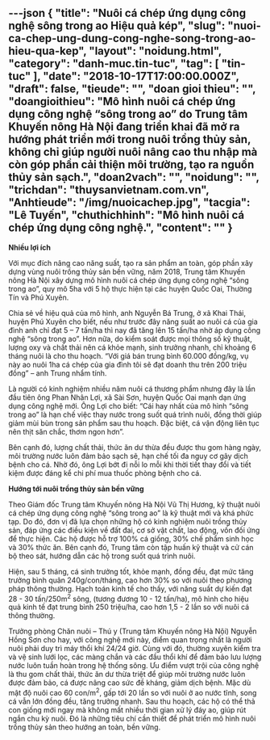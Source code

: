 ---json
{
    "title": "Nuôi cá chép ứng dụng công nghệ sông trong ao  Hiệu quả kép",
    "slug": "nuoi-ca-chep-ung-dung-cong-nghe-song-trong-ao-hieu-qua-kep",
    "layout": "noidung.html",
    "category": "danh-muc.tin-tuc",
    "tag": [
        "tin-tuc"
    ],
    "date": "2018-10-17T17:00:00.000Z",
    "draft": false,
    "tieude": "",
    "doan gioi thieu": "",
    "doangioithieu": "Mô hình nuôi cá chép ứng dụng công nghệ “sông trong ao” do Trung tâm Khuyến nông Hà Nội đang triển khai đã mở ra hướng phát triển mới trong nuôi trồng thủy sản, không chỉ giúp người nuôi nâng cao thu nhập mà còn góp phần cải thiện môi trường, tạo ra nguồn thủy sản sạch.",
    "doan2vach": "",
    "noidung": "",
    "trichdan": "thuysanvietnam.com.vn",
    "Anhtieude": "/img/nuoicachep.jpg",
    "tacgia": "Lê Tuyến",
    "chuthichhinh": "Mô hình nuôi cá chép ứng dụng công nghệ.",
    "__content__": ""
}
---
<p><strong>Nhiều lợi &iacute;ch</strong></p>

<p>Với mục đ&iacute;ch n&acirc;ng cao năng suất, tạo ra sản phẩm an to&agrave;n, g&oacute;p phần x&acirc;y dựng v&ugrave;ng nu&ocirc;i trồng thủy sản bền vững, năm 2018, Trung t&acirc;m Khuyến n&ocirc;ng H&agrave; Nội x&acirc;y dựng m&ocirc; h&igrave;nh nu&ocirc;i c&aacute; ch&eacute;p ứng dụng c&ocirc;ng nghệ &ldquo;s&ocirc;ng trong ao&rdquo;, quy m&ocirc; 5ha với 5 hộ thực hiện tại c&aacute;c huyện Quốc Oai, Thường T&iacute;n v&agrave; Ph&uacute; Xuy&ecirc;n.</p>

<p>Chia sẻ về hiệu quả của m&ocirc; h&igrave;nh, anh Nguyễn B&aacute; Trung, ở x&atilde; Khai Th&aacute;i, huyện Ph&uacute; Xuy&ecirc;n cho biết, nếu như trước đ&acirc;y năng suất ao nu&ocirc;i c&aacute; của gia đ&igrave;nh anh chỉ đạt 5 &ndash; 7 tấn/ha th&igrave; nay đ&atilde; tăng l&ecirc;n 15 tấn/ha nhờ &aacute;p dụng c&ocirc;ng nghệ &ldquo;s&ocirc;ng trong ao&rdquo;. Hơn nữa, do kiểm so&aacute;t được mọi th&ocirc;ng số kỹ thuật, lượng oxy v&agrave; chất thải n&ecirc;n c&aacute; khỏe mạnh, sinh trưởng nhanh, chỉ khoảng 6 th&aacute;ng nu&ocirc;i l&agrave; cho thu hoạch. &ldquo;Với gi&aacute; b&aacute;n trung b&igrave;nh 60.000 đồng/kg, vụ n&agrave;y ao nu&ocirc;i 1ha c&aacute; ch&eacute;p của gia đ&igrave;nh t&ocirc;i sẽ đạt doanh thu tr&ecirc;n 200 triệu đồng&rdquo; &ndash; anh Trung nhẩm t&iacute;nh.</p>

<p>L&agrave; người c&oacute; kinh nghiệm nhiều năm nu&ocirc;i c&aacute; thương phẩm nhưng đ&acirc;y l&agrave; lần đầu ti&ecirc;n &ocirc;ng Phan Nh&acirc;n Lợi, x&atilde; S&agrave;i Sơn, huyện Quốc Oai mạnh dạn ứng dụng c&ocirc;ng nghệ mới. &Ocirc;ng Lợi cho biết: &ldquo;C&aacute;i hay nhất của m&ocirc; h&igrave;nh &ldquo;s&ocirc;ng trong ao&rdquo; l&agrave; hạn chế việc thay nước trong suốt qu&aacute; tr&igrave;nh nu&ocirc;i, đồng thời gi&uacute;p giảm m&ugrave;i b&ugrave;n trong sản phẩm sau thu hoạch. Đặc biệt, c&aacute; vận động li&ecirc;n tục n&ecirc;n thịt săn chắc, thơm ngon hơn&rdquo;.</p>

<p>B&ecirc;n cạnh đ&oacute;, lượng chất thải, thức ăn dư thừa đều được thu gom h&agrave;ng ng&agrave;y, m&ocirc;i trường nước lu&ocirc;n đảm bảo sạch sẽ, hạn chế tối đa nguy cơ g&acirc;y dịch bệnh cho c&aacute;. Nhờ đ&oacute;, &ocirc;ng Lợi bớt đi nỗi lo mỗi khi thời tiết thay đổi v&agrave; tiết kiệm được đ&aacute;ng kể chi ph&iacute; mua thuốc ph&ograve;ng bệnh cho c&aacute;.</p>

<p><strong>Hướng tới nu&ocirc;i trồng&nbsp;thủy sản bền vững</strong></p>

<p>Theo Gi&aacute;m đốc Trung t&acirc;m Khuyến n&ocirc;ng H&agrave; Nội Vũ Thị Hương, kỹ thuật nu&ocirc;i c&aacute; ch&eacute;p ứng dụng c&ocirc;ng nghệ &ldquo;s&ocirc;ng trong ao&rdquo; l&agrave; kỹ thuật mới v&agrave; kh&aacute; phức tạp. Do đ&oacute;, đơn vị đ&atilde; lựa chọn những hộ c&oacute; kinh nghiệm nu&ocirc;i trồng thủy sản, đ&aacute;p ứng c&aacute;c điều kiện về đất đai, cơ sở vật chất, lao động, vốn đối ứng để thực hiện. C&aacute;c hộ được hỗ trợ 100% c&aacute; giống, 30% chế phẩm sinh học v&agrave; 30% thức ăn. B&ecirc;n cạnh đ&oacute;, Trung t&acirc;m c&ograve;n tập huấn kỹ thuật v&agrave; cử c&aacute;n bộ theo s&aacute;t, hướng dẫn c&aacute;c hộ trong suốt qu&aacute; tr&igrave;nh nu&ocirc;i.</p>

<p>Hiện, sau 5 th&aacute;ng, c&aacute; sinh trưởng tốt, khỏe mạnh, đồng đều, đạt mức tăng trưởng b&igrave;nh qu&acirc;n 240g/con/th&aacute;ng, cao hơn 30% so với nu&ocirc;i theo phương ph&aacute;p th&ocirc;ng thường. Hạch to&aacute;n kinh tế cho thấy, với năng suất dự kiến đạt 28 - 30 tấn/250m<sup>2</sup>&nbsp;s&ocirc;ng, (tương đương 10 - 12 tấn/ha), m&ocirc; h&igrave;nh cho hiệu quả kinh tế đạt trung b&igrave;nh 250 triệu/ha, cao hơn 1,5 - 2 lần so với nu&ocirc;i c&aacute; th&ocirc;ng thường.</p>

<p>Trưởng ph&ograve;ng Chăn nu&ocirc;i &ndash; Th&uacute; y (Trung t&acirc;m Khuyến n&ocirc;ng H&agrave; Nội) Nguyễn Hồng Sơn cho hay, với c&ocirc;ng nghệ mới n&agrave;y, điểm quan trọng nhất l&agrave; người nu&ocirc;i phải duy tr&igrave; m&aacute;y thổi kh&iacute; 24/24 giờ. C&ugrave;ng với đ&oacute;, thường xuy&ecirc;n kiểm tra v&agrave; vệ sinh lưới lọc, c&aacute;c m&agrave;ng chắn v&agrave; c&aacute;c đầu thổi kh&iacute; để đảm bảo lưu lượng nước lu&ocirc;n tuần ho&agrave;n trong hệ thống s&ocirc;ng. Ưu điểm vượt trội của c&ocirc;ng nghệ l&agrave; thu gom chất thải, thức ăn dư thừa triệt để gi&uacute;p m&ocirc;i trường nước lu&ocirc;n được đảm bảo, c&aacute; được n&acirc;ng cao sức đề kh&aacute;ng, giảm dịch bệnh. Mặc d&ugrave; mật độ nu&ocirc;i cao 60 con/m<sup>2</sup>, gấp tới 20 lần so với nu&ocirc;i ở ao nước tĩnh, song c&aacute; vẫn lớn đồng đều, tăng trưởng nhanh. Sau thu hoạch, c&aacute;c hộ c&oacute; thể thả con giống mới ngay m&agrave; kh&ocirc;ng mất nhiều thời gian xử l&yacute; đ&aacute;y ao, gi&uacute;p r&uacute;t ngắn chu kỳ nu&ocirc;i. Đ&oacute; l&agrave; những ti&ecirc;u ch&iacute; cần thiết để ph&aacute;t triển m&ocirc; h&igrave;nh nu&ocirc;i trồng thủy sản theo hướng an to&agrave;n, bền vững.</p>
